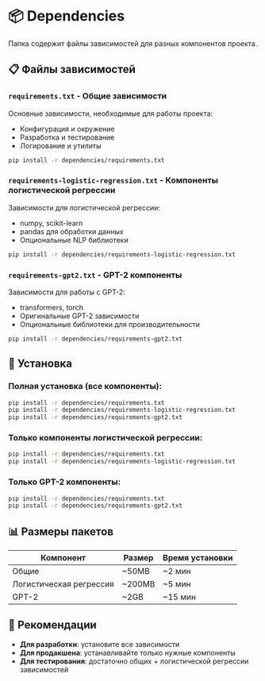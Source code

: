 # 📦 Dependencies

Папка содержит файлы зависимостей для разных компонентов проекта.

## 📋 Файлы зависимостей

### `requirements.txt` - Общие зависимости
Основные зависимости, необходимые для работы проекта:
- Конфигурация и окружение
- Разработка и тестирование  
- Логирование и утилиты

```bash
pip install -r dependencies/requirements.txt
```

### `requirements-logistic-regression.txt` - Компоненты логистической регрессии
Зависимости для логистической регрессии:
- numpy, scikit-learn
- pandas для обработки данных
- Опциональные NLP библиотеки

```bash
pip install -r dependencies/requirements-logistic-regression.txt
```

### `requirements-gpt2.txt` - GPT-2 компоненты
Зависимости для работы с GPT-2:
- transformers, torch
- Оригинальные GPT-2 зависимости
- Опциональные библиотеки для производительности

```bash
pip install -r dependencies/requirements-gpt2.txt
```

## 🚀 Установка

### Полная установка (все компоненты):
```bash
pip install -r dependencies/requirements.txt
pip install -r dependencies/requirements-logistic-regression.txt
pip install -r dependencies/requirements-gpt2.txt
```

### Только компоненты логистической регрессии:
```bash
pip install -r dependencies/requirements.txt
pip install -r dependencies/requirements-logistic-regression.txt
```

### Только GPT-2 компоненты:
```bash
pip install -r dependencies/requirements.txt
pip install -r dependencies/requirements-gpt2.txt
```

## 📊 Размеры пакетов

| Компонент | Размер | Время установки |
|-----------|--------|----------------|
| Общие | ~50MB | ~2 мин |
| Логистическая регрессия | ~200MB | ~5 мин |
| GPT-2 | ~2GB | ~15 мин |

## 🔧 Рекомендации

- **Для разработки**: установите все зависимости
- **Для продакшена**: устанавливайте только нужные компоненты
- **Для тестирования**: достаточно общих + логистической регрессии зависимостей
